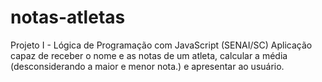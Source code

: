 # notas-atletas
Projeto I - Lógica de Programação com JavaScript (SENAI/SC)
Aplicação capaz de receber o nome e as notas de um atleta, calcular a média (desconsiderando a maior e menor nota.) e apresentar ao usuário.
